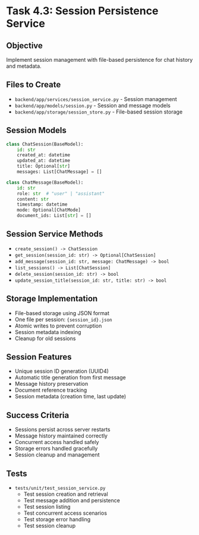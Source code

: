 # Task 4.3: Session Persistence Service

## Objective
Implement session management with file-based persistence for chat history and metadata.

## Files to Create
- `backend/app/services/session_service.py` - Session management
- `backend/app/models/session.py` - Session and message models
- `backend/app/storage/session_store.py` - File-based session storage

## Session Models
```python
class ChatSession(BaseModel):
    id: str
    created_at: datetime
    updated_at: datetime
    title: Optional[str]
    messages: List[ChatMessage] = []

class ChatMessage(BaseModel):
    id: str
    role: str  # "user" | "assistant"
    content: str
    timestamp: datetime
    mode: Optional[ChatMode]
    document_ids: List[str] = []
```

## Session Service Methods
- `create_session() -> ChatSession`
- `get_session(session_id: str) -> Optional[ChatSession]`
- `add_message(session_id: str, message: ChatMessage) -> bool`
- `list_sessions() -> List[ChatSession]`
- `delete_session(session_id: str) -> bool`
- `update_session_title(session_id: str, title: str) -> bool`

## Storage Implementation
- File-based storage using JSON format
- One file per session: `{session_id}.json`
- Atomic writes to prevent corruption
- Session metadata indexing
- Cleanup for old sessions

## Session Features
- Unique session ID generation (UUID4)
- Automatic title generation from first message
- Message history preservation
- Document reference tracking
- Session metadata (creation time, last update)

## Success Criteria
- Sessions persist across server restarts
- Message history maintained correctly
- Concurrent access handled safely
- Storage errors handled gracefully
- Session cleanup and management

## Tests
- `tests/unit/test_session_service.py`
  - Test session creation and retrieval
  - Test message addition and persistence
  - Test session listing
  - Test concurrent access scenarios
  - Test storage error handling
  - Test session cleanup
